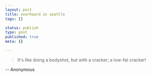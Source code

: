 ```yaml
--- 
layout: post
title: overheard in seattle
tags: []

status: publish
type: post
published: true
meta: {}

---
```

<blockquote>It's like doing a bodyshot, but with a cracker; a low-fat cracker!</blockquote>

  -- Anonymous
